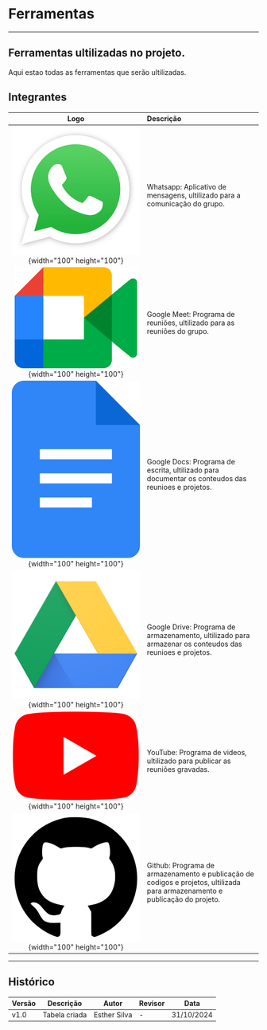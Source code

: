 # Ferramentas
---


## Ferramentas ultilizadas no projeto.

Aqui estao todas as ferramentas que serão ultilizadas.

## Integrantes
 
| Logo | Descrição |
|:-----------------------:|:-------------------|
|  ![WS](./img/regF1.png) {width="100" height="100"}| Whatsapp: Aplicativo de mensagens, ultilizado para a comunicação do grupo. |
|  ![GM](./img/reqF2.png) {width="100" height="100"}| Google Meet: Programa de reuniões, ultilizado para as reuniões do grupo. |
|  ![GDo](./img/reqF3.png) {width="100" height="100"}| Google Docs: Programa de escrita, ultilizado para documentar os conteudos das reunioes e projetos. |
|  ![Gdr](./img/reqF4.png) {width="100" height="100"}| Google Drive: Programa de armazenamento, ultilizado para armazenar os conteudos das reunioes e projetos. |
|  ![YT](./img/reqF5.png) {width="100" height="100"}| YouTube: Programa de videos, ultilizado para publicar as reuniões gravadas. |
|  ![GH](./img/reqF6.png) {width="100" height="100"}| Github: Programa de armazenamento e publicação de codigos e projetos, ultilizada para armazenamento e publicação do projeto. |

---

## Histórico

| Versão | Descrição     | Autor        | Revisor     | Data       |
|--------|---------------|--------------|-------------|------------|
| v1.0   | Tabela criada | Esther Silva |      -      | 31/10/2024 |

